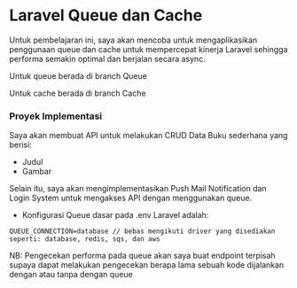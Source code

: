 # Laravel Queue dan Cache

Untuk pembelajaran ini, saya akan mencoba untuk mengaplikasikan penggunaan queue dan cache untuk mempercepat kinerja Laravel sehingga performa semakin optimal dan berjalan secara async.

Untuk queue berada di branch Queue

Untuk cache berada di branch Cache

### Proyek Implementasi

Saya akan membuat API untuk melakukan CRUD Data Buku sederhana yang berisi:

<ul>
    <li>Judul</li>
    <li>Gambar</li>
</ul>

Selain itu, saya akan mengimplementasikan Push Mail Notification dan Login System untuk mengakses API dengan menggunakan queue.

- Konfigurasi Queue dasar pada .env Laravel adalah:

```
QUEUE_CONNECTION=database // bebas mengikuti driver yang disediakan seperti: database, redis, sqs, dan aws
```

NB: Pengecekan performa pada queue akan saya buat endpoint terpisah supaya dapat melakukan pengecekan berapa lama sebuah kode dijalankan dengan atau tanpa dengan queue
